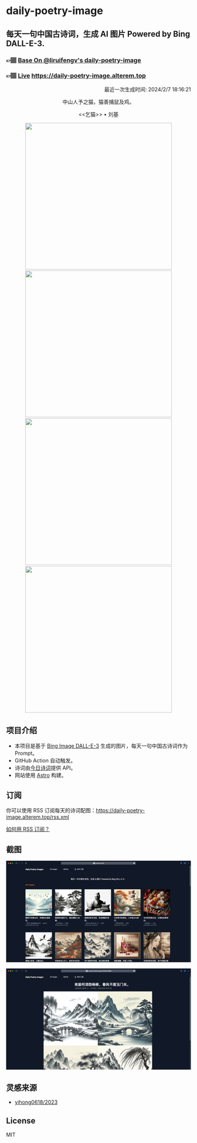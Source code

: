 
# daily-poetry-image

## 每天一句中国古诗词，生成 AI 图片 Powered by Bing DALL-E-3.

### 👉🏽 [Base On @liruifengv's daily-poetry-image](https://github.com/liruifengv/daily-poetry-image)

### 👉🏽 [Live](https://daily-poetry-image.alterem.top/) https://daily-poetry-image.alterem.top

<p align="right">
  最近一次生成时间: 2024/2/7 18:16:21
</p>
<p align="center">
中山人予之猫，猫善捕鼠及鸡。
</p>
<p align="center">
<<乞猫>> • 刘基
</p>
<p align="center">
<img src="https://tse2.mm.bing.net/th/id/OIG4._n13rjWBeO4HWrM2PxM1" height="400" width="400" />
<img src="https://tse4.mm.bing.net/th/id/OIG4.C_tzz2vZ1LRVpmmx7UGr" height="400" width="400" />
<img src="https://tse1.mm.bing.net/th/id/OIG4.xqTTJ3U1psMqL2JtwAVJ" height="400" width="400" />
<img src="https://tse2.mm.bing.net/th/id/OIG4.kSFox_x2HHJwTCo6hAhn" height="400" width="400" />
</p>

## 项目介绍

-   本项目是基于 [Bing Image DALL-E-3](https://www.bing.com/images/create) 生成的图片，每天一句中国古诗词作为 Prompt。
-   GitHub Action 自动触发。
-   诗词由[今日诗词](https://www.jinrishici.com/)提供 API。
-   网站使用 [Astro](https://astro.build) 构建。

## 订阅

你可以使用 RSS 订阅每天的诗词配图：https://daily-poetry-image.alterem.top/rss.xml

[如何用 RSS 订阅？](https://zhuanlan.zhihu.com/p/55026716)

## 截图

![图片列表](./screenshots/Snipaste_2023-12-28_21-00-26.png)

![图片详情](./screenshots/Snipaste_2023-12-28_21-00-53.png)

## 灵感来源

-   [yihong0618/2023](https://github.com/yihong0618/2023)

## License

MIT
